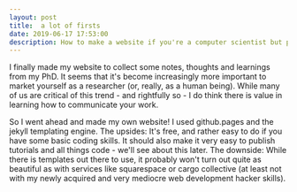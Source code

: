 ```yaml
---
layout: post
title:  a lot of firsts
date: 2019-06-17 17:53:00
description: How to make a website if you're a computer scientist but pretty clueless about the internet.
---
```

I finally made my website to collect some notes, thoughts and learnings from my PhD. It seems that it's become increasingly more important to market yourself as a researcher (or, really, as a human being). While many of us are critical of this trend  - and rightfully so - I do think there is value in learning how to communicate your work.

So I went ahead and made my own website! I used github.pages and the jekyll templating engine. The upsides: It's free, and rather easy to do if you have some basic coding skills. It should also make it very easy to publish tutorials and all things code - we'll see about this later. The downside: While there is templates out there to use, it probably won't turn out quite as beautiful as with services like squarespace or cargo collective (at least not with my newly acquired and very mediocre web development hacker skills).
